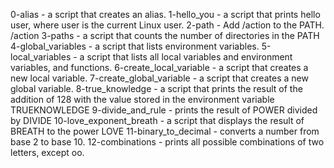 0-alias - a script that creates an alias.
1-hello_you - a script that prints hello user, where user is the current Linux user.
2-path - Add /action to the PATH. /action
3-paths -  a script that counts the number of directories in the PATH
4-global_variables - a script that lists environment variables.
5-local_variables - a script that lists all local variables and environment variables, and functions.
6-create_local_variable - a script that creates a new local variable.
7-create_global_variable -  a script that creates a new global variable.
8-true_knowledge -  a script that prints the result of the addition of 128 with the value stored in the environment variable TRUEKNOWLEDGE
9-divide_and_rule - prints the result of POWER divided by DIVIDE
10-love_exponent_breath -  a script that displays the result of BREATH to the power LOVE
11-binary_to_decimal - converts a number from base 2 to base 10.
12-combinations - prints all possible combinations of two letters, except oo.
